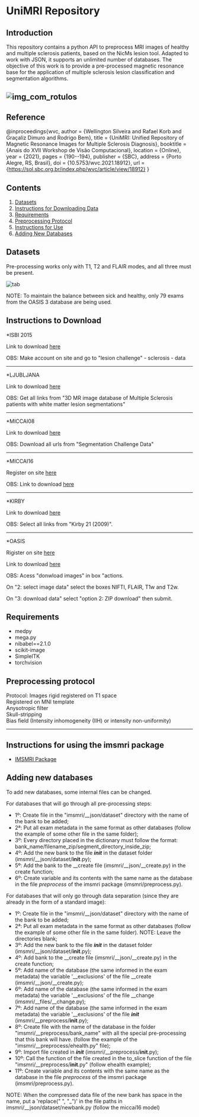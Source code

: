 # UniMRI Repository

Introduction
-------------------------------------------

This repository contains a python API to preprocess MRI images of healthy and multiple sclerosis patients, based on the NicMs lesion tool.
Adapted to work with JSON, it supports an unlimited number of databases.
The objective of this work is to provide a pre-processed magnetic resonance base for the application of multiple sclerosis lesion classification and segmentation algorithms.

![img_com_rotulos](https://user-images.githubusercontent.com/49326502/90802677-f85a1080-e2ed-11ea-98f2-0cf11adc92d1.png)
-----------------------------------------
Reference
-----------------------------------------


@inproceedings{wvc,
 author = {Wellington Silveira and Rafael Korb and Graçaliz Dimuro and Rodrigo Bem},
 title = {UniMRI: Unified Repository of Magnetic Resonance Images for Multiple Sclerosis Diagnosis},
 booktitle = {Anais do XVII Workshop de Visão Computacional},
 location = {Online},
 year = {2021},
 pages = {190--194},
 publisher = {SBC},
 address = {Porto Alegre, RS, Brasil},
 doi = {10.5753/wvc.2021.18912},
 url = {https://sol.sbc.org.br/index.php/wvc/article/view/18912}
}


Contents
-------------------------------------------

1. [Datasets](#datasets)
2. [Instructions for Downloading Data](#download)
3. [Requirements](#req)
4. [Preprocessing Protocol](#protocol)
5. [Instructions for Use](#use)
6. [Adding New Databases](#new)

<a name="datasets"></a>
Datasets
-------------------------------------------

Pre-processing works only with T1, T2 and FLAIR modes, and all three must be present.

![tab](https://user-images.githubusercontent.com/49326502/90802614-e37d7d00-e2ed-11ea-9169-2aeec7ddaff0.png)

NOTE: To maintain the balance between sick and healthy, only 79 exams from the OASIS 3 database are being used.

<a name="download"></a>
Instructions to Download
-------------------------------------------

*ISBI 2015

Link to download [here](https://smart-stats-tools.org/lesion-challenge)

OBS: Make account on site and go to "lesion challenge" - sclerosis - data

-------------------------------------------

*LJUBLJANA

Link to download [here](http://lit.fe.uni-lj.si/tools.php?lang=eng)

OBS: Get all links from "3D MR image database of Multiple Sclerosis patients with white matter lesion segmentations"

-------------------------------------------

*MICCAI08  

Link to download [here](https://www.nitrc.org/frs/?group_id=745)

OBS: Download all urls from "Segmentation Challenge Data"

-------------------------------------------

*MICCAI16

Register on site [here](https://portal.fli-iam.irisa.fr/msseg-challenge/overview?p_p_id=registration_WAR_fliiamportlet&p_p_lifecycle=0&p_p_state=normal&p_p_mode=view&p_p_col_id=column-1&p_p_col_pos=1&p_p_col_count=3&_registration_WAR_fliiamportlet_mvcPath=%2Fhtml%2Fregistration%2Fregistration.jsp)

OBS: Link to download [here](https://portal.fli-iam.irisa.fr/msseg-challenge/data)

-------------------------------------------

*KIRBY

Link to download [here](https://www.nitrc.org/frs/?group_id=313)

OBS: Select all links from "Kirby 21 (2009)".

-------------------------------------------

*OASIS

Rigister on site [here](https://central.xnat.org/app/template/Register.vm#!)

Link to download [here](https://central.xnat.org/app/template/XDATScreen_report_xnat_projectData.vm/search_element/xnat:projectData/search_field/xnat:projectData.ID/search_value/OASIS3)

OBS: Acess "donwload images" in box "actions.

On "2: select image data" select the boxes NIFTI, FLAIR, T1w and T2w. 

On "3: download data" select "option 2: ZIP download" then submit.

<a name="req"></a>
Requirements
----------------------------------------------------------------

- medpy
- mega.py
- nibabel==2.1.0
- scikit-image
- SimpleITK
- torchvision

<a name="protocol"></a>
Preprocessing protocol
-----------------------------------------------------------------

Protocol:
Images rigid registered on T1 space  
Registered on MNI template  
Anysotropic filter  
Skull-stripping  
Bias field (Intensity inhomogeneity (IIH) or intensity non-uniformity)

---------------------------------------------------------------------------------------------------

<a name="use"></a>
Instructions for using the imsmri package
------------------------------------------------------------------

- [IMSMRI Package](https://github.com/rodrigodebem/iMRI-Dataset/tree/current/imsmri)

<a name="new"></a>
Adding new databases
------------------------------------------------------------------

To add new databases, some internal files can be changed.

For databases that will go through all pre-processing steps:

- 1º: Create file in the "imsmri/__json/dataset" directory with the name of the bank to be added;
- 2ª: Put all exam metadata in the same format as other databases (follow the example of some other file in the same folder);
- 3º: Every directory placed in the dictionary must follow the format:
bank_name/filename_zip/segment_directory_inside_zip;
- 4º: Add the new bank to the file *__init__* in the dataset folder (imsmri/__json/dataset/__init__.py);
- 5º: Add the bank to the __create file (imsmri/__json/__create.py) in the create function;
- 6º: Create variable and its contents with the same name as the database in the file *preprocess* of the imsmri package (imsmri/preprocess.py).

For databases that will only go through data separation (since they are already in the form of a standard image):

- 1º: Create file in the "imsmri/__json/dataset" directory with the name of the bank to be added;
- 2ª: Put all exam metadata in the same format as other databases (follow the example of some other file in the same folder). NOTE: Leave the directories blank;
- 3º: Add the new bank to the file *__init__* in the dataset folder (imsmri/__json/dataset/__init__.py);
- 4º: Add bank to the __create file (imsmri/__json/__create.py) in the create function;
- 5º: Add name of the database (the same informed in the exam metadata) the variable '__exclusions' of the file __create (imsmri/__json/__create.py);
- 6º: Add name of the database (the same informed in the exam metadata) the variable '__exclusions' of the file __change (imsmri/__files/__change.py);
- 7º: Add name of the database (the same informed in the exam metadata) the variable '__exclusions' of the file *__init__* (imsmri/__preprocess/__init__.py);
- 8º: Create file with the name of the database in the folder "imsmri/__preprocess/bank_name" with all the special pre-processing that this bank will have. (follow the example of the "imsmri/__preprocess/ehealth.py" file);
- 9º: Import file created in *__init__* (imsmri/__preprocess/__init__.py);
- 10º: Call the function of the file created in the to_slice function of the file "imsmri/__preprocess/__init__.py" (follow ehealth example);
- 11º: Create variable and its contents with the same name as the database in the file *preprocess* of the imsmri package (imsmri/preprocess.py).

NOTE: When the compressed data file of the new bank has space in the name, put a 'replace(" ", "_")' in the file paths in imsmri/__json/dataset/newbank.py (follow the miccai16 model)
